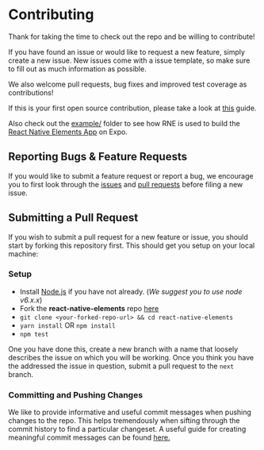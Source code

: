 # Contributing

Thank for taking the time to check out the repo and be willing to contribute!

If you have found an issue or would like to request a new feature, simply create a new issue. New issues come with a issue template, so make sure to fill out as much information as possible.

We also welcome pull requests, bug fixes and improved test coverage as contributions!

If this is your first open source contribution, please take a look at [this](https://egghead.io/courses/how-to-contribute-to-an-open-source-project-on-github) guide.

Also check out the [example/](https://github.com/react-native-training/react-native-elements/tree/master/example) folder to see how RNE is used to build the [React Native Elements App](https://expo.io/@monte9/react-native-elements-app) on Expo.

## Reporting Bugs & Feature Requests

If you would like to submit a feature request or report a bug, we encourage you to first look through the [issues](https://github.com/react-native-training/react-native-elements/issues) and [pull requests](https://github.com/react-native-training/react-native-elements/pulls) before filing a new issue.

## Submitting a Pull Request

If you wish to submit a pull request for a new feature or issue, you should start by forking this repository first. This should get you setup on your local machine:

### Setup

*  Install [Node.js](https://nodejs.org/) if you have not already. (*We suggest you to use node v6.x.x*)
*  Fork the **react-native-elements** repo [here](https://github.com/react-native-training/react-native-elements)
* ```git clone <your-forked-repo-url> && cd react-native-elements```
* ```yarn install``` OR ```npm install```
* ```npm test```

One you have done this, create a new branch with a name that loosely describes the issue on which you will be working. Once you think you have the addressed the issue in question, submit a pull request to the `next` branch.

### Committing and Pushing Changes

We like to provide informative and useful commit messages when pushing changes to the repo. This helps tremendously when sifting through the commit history to find a particular changeset. A useful guide for creating meaningful commit messages can be found [here.](https://github.com/conventional-changelog-archived-repos/conventional-changelog-angular/blob/ed32559941719a130bb0327f886d6a32a8cbc2ba/convention.md)
